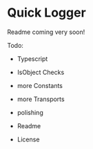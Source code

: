 # Quick Logger

Readme coming very soon! 

Todo:
- Typescript
- IsObject Checks
- more Constants
- more Transports
- polishing
  
- Readme
- License
